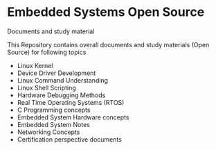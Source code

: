 # Embedded Systems Open Source
Documents and study material

This Repository contains overall documents and study materials (Open Source) for following topics
- Linux Kernel
- Device Driver Development
- Linux Command Understanding
- Linux Shell Scripting
- Hardware Debugging Methods
- Real Time Operating Systems (RTOS)
- C Programming concepts
- Embedded System Hardware concepts
- Embedded System Notes
- Networking Concepts
- Certification perspective documents
